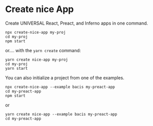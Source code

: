 # Create nice App

Create UNIVERSAL React, Preact, and Inferno apps in one command.

```
npx create-nice-app my-proj
cd my-proj
npm start
```

or.... with the `yarn create` command:

```
yarn create nice-app my-proj
cd my-proj
yarn start
```

You can also initialize a project from one of the examples.

```
npx create-nice-app --example bacis my-preact-app
cd my-preact-app
npm start
```

or

```
yarn create nice-app --example bacis my-preact-app
cd my-preact-app
```
